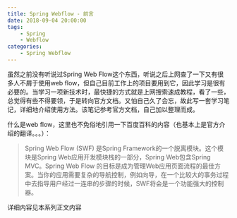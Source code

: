 ```yaml
---
title: Spring Webflow - 前言
date: 2018-09-04 20:00:00
tags: 
    - Spring
    - Webflow
categories: 
    - Spring Webflow
---
```


虽然之前没有听说过Spring Web Flow这个东西，听说之后上网查了一下又有很多人不屑于使用web flow，但自己目前工作上的项目要用到它，因此学习是很有必要的。当学习一项新技术时，最快捷的方式就是上网搜索速成教程，看了一些，总觉得有些不得要领，于是转向官方文档。又怕自己久了会忘，故此写一套学习笔记，详细地介绍使用方法。该笔记参考官方文档，自己加以整理而成。

什么是web flow，这里也不免俗地引用一下百度百科的内容（也基本上是官方介绍的翻译。。。）：

> Spring Web Flow (SWF) 是Spring Framework的一个脱离模块。这个模块是Spring Web应用开发模块栈的一部分，Spring Web包含Spring MVC。Spring Web Flow 的目标是成为管理Web应用页面流程的最佳方案。当你的应用需要复杂的导航控制，例如向导，在一个比较大的事务过程中去指导用户经过一连串的步骤的时候，SWF将会是一个功能强大的控制器。

详细内容见本系列正文内容


